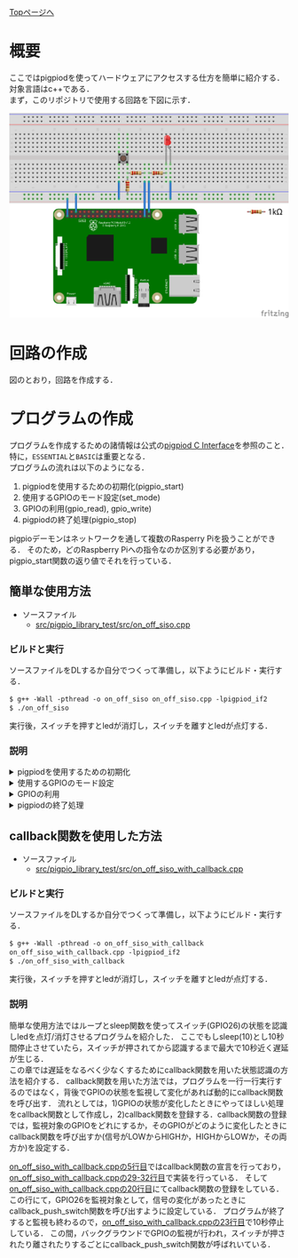 [Topページへ](../README_JP.md)

# 概要
ここではpigpiodを使ってハードウェアにアクセスする仕方を簡単に紹介する．
対象言語はc++である．<br>
まず，このリポジトリで使用する回路を下図に示す．

![target circuit](figs/led_switch.png)

# 回路の作成
図のとおり，回路を作成する．

# プログラムの作成
プログラムを作成するための諸情報は公式の[pigpiod C Interface](http://abyz.me.uk/rpi/pigpio/pdif2.html)を参照のこと．
特に，`ESSENTIAL`と`BASIC`は重要となる．<br>
プログラムの流れは以下のようになる．

1. pigpiodを使用するための初期化(pigpio_start)
1. 使用するGPIOのモード設定(set_mode)
1. GPIOの利用(gpio_read), gpio_write)
1. pigpiodの終了処理(pigpio_stop)

pigpioデーモンはネットワークを通して複数のRasperry Piを扱うことができる．
そのため，どのRaspberry Piへの指令なのか区別する必要があり，pigpio_start関数の返り値でそれを行っている．

## 簡単な使用方法

* ソースファイル
  * [src/pigpio_library_test/src/on_off_siso.cpp](../src/pigpio_library_test/src/on_off_siso.cpp)

### ビルドと実行
ソースファイルをDLするか自分でつくって準備し，以下ようにビルド・実行する．

```shell
$ g++ -Wall -pthread -o on_off_siso on_off_siso.cpp -lpigpiod_if2
$ ./on_off_siso
```

実行後，スイッチを押すとledが消灯し，スイッチを離すとledが点灯する．

### 説明

<details><summary>pigpiodを使用するための初期化</summary><div>

[on_off_siso.cppの7行目から11行目](../src/pigpio_library_test/src/on_off_siso.cpp#L7-L10)で初期化を行っており，引数で使用するRasperry Piを指定している．
一つ目の引数が`NULL`の場合は接続先がlocalhostとなり，二つ目の引数が`NULL`の場合接続ポートが8888となる．
プログラムを実行しているRaspberry Piを使用する(ネット経由で他のRaspberry Piを使用しない)のであれば，`NULL`でよい．
</div></details>
<details><summary>使用するGPIOのモード設定</summary><div>

[on_off_siso.cppの13行目から16行目](../src/pigpio_library_test/src/on_off_siso.cpp#L13-L16)でGPIOの使用モードを指定している．<br>
GPIO21にはledがつながっており，`出力`として使用する．
そこで[on_off_siso.cppの14行目](../src/pigpio_library_test/src/on_off_siso.cpp#L14)にてGPIO21を出力(OUTPUT)として設定している．<br>
またGPIO26にはスイッチがつながっており，`入力`として使用する．
同じように[on_off_siso.cppの16行目](../src/pigpio_library_test/src/on_off_siso.cpp#L16)にてGPIO26を入力(INPUT)として設定している．
</div></details>
<details><summary>GPIOの利用</summary><div>

[on_off_siso.cppの18行目から22行目](../src/pigpio_library_test/src/on_off_siso.cpp#L18-L22)でスイッチの状態によってledの点灯/消灯を制御している．<br>
[on_off_siso.cppの19行目](../src/pigpio_library_test/src/on_off_siso.cpp#L19)ではGPIO26の状態を読んで，変数`input`に保存している．
ここでGPIO26のプルダウン抵抗によって，スイッチが押されるとGPIO26はHIGHになり`input`に`1`が保存される．
またスイッチが離されるとGPIO26はLOWになり，`input`には`0`が保存される．<br>
[on_off_siso.cppの20行目](../src/pigpio_library_test/src/on_off_siso.cpp#L20)では`input`の値がGPIO21に出力される．
ここでGPIO21が`0`の時ledが点灯し`1`の時ledは消灯する回路となっている(シンクロジック)．
そのため，スイッチを押すと`input`が`1`になりGPIO21が`1`を出力し，ledが消灯する．<br>
また[on_off_siso.cppの21行目](../src/pigpio_library_test/src/on_off_siso.cpp#L21)にて1秒間スリープし，ledの状態を保っている．
</div></details>
<details><summary>pigpiodの終了処理</summary><div>

[on_off_siso.cppの24行目](../src/pigpio_library_test/src/on_off_siso.cpp#L24)にてpigpiodの終了処理をしている．
</div></details>

## callback関数を使用した方法

* ソースファイル
  * [src/pigpio_library_test/src/on_off_siso_with_callback.cpp](../src/pigpio_library_test/src/on_off_siso_with_callback.cpp)

### ビルドと実行
ソースファイルをDLするか自分でつくって準備し，以下ようにビルド・実行する．

```shell
$ g++ -Wall -pthread -o on_off_siso_with_callback on_off_siso_with_callback.cpp -lpigpiod_if2
$ ./on_off_siso_with_callback
```

実行後，スイッチを押すとledが消灯し，スイッチを離すとledが点灯する．

### 説明
簡単な使用方法ではループとsleep関数を使ってスイッチ(GPIO26)の状態を認識しledを点灯/消灯させるプログラムを紹介した．
ここでもしsleep(10)とし10秒間停止させていたら，スイッチが押されてから認識するまで最大で10秒近く遅延が生じる．<br>
この章では遅延をなるべく少なくするためにcallback関数を用いた状態認識の方法を紹介する．
callback関数を用いた方法では，プログラムを一行一行実行するのではなく，背後でGPIOの状態を監視して変化があれば動的にcallback関数を呼び出す．
流れとしては，1)GPIOの状態が変化したときにやってほしい処理をcallback関数として作成し，2)callback関数を登録する．callback関数の登録では，監視対象のGPIOをどれにするか，そのGPIOがどのように変化したときにcallback関数を呼び出すか(信号がLOWからHIGHか，HIGHからLOWか，その両方か)を設定する．<br>


[on_off_siso_with_callback.cppの5行目](../src/pigpio_library_test/src/on_off_siso_with_callback.cpp#L5)ではcallback関数の宣言を行っており，[on_off_siso_with_callback.cppの29-32行目](../src/pigpio_library_test/src/on_off_siso_with_callback.cpp#L29-L32)で実装を行っている．
そして[on_off_siso_with_callback.cppの20行目](../src/pigpio_library_test/src/on_off_siso_with_callback.cpp#L20)にてcallback関数の登録をしている．
この行にて，GPIO26を監視対象として，信号の変化があったときにcallback_push_switch関数を呼び出すように設定している．
プログラムが終了すると監視も終わるので，[on_off_siso_with_callback.cppの23行目](../src/pigpio_library_test/src/on_off_siso_with_callback.cpp#L20)で10秒停止している．
この間，バックグラウンドでGPIOの監視が行われ，スイッチが押されたり離されたりするごとにcallback_push_switch関数が呼ばれいている．
